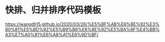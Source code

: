 # 快排、归并排序代码模板

https://wangdh15.github.io/2020/03/26/%E5%BF%AB%E6%8E%92%E3%80%81%E5%BD%92%E5%B9%B6%E6%8E%92%E5%BA%8F%E4%BB%A3%E7%A0%81%E6%A8%A1%E6%9D%BF/